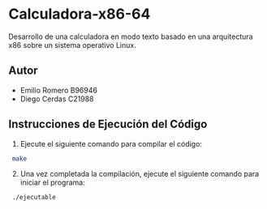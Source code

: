 # Calculadora-x86-64
Desarrollo de una calculadora en modo texto basado en una arquitectura x86 sobre un sistema operativo Linux.

## Autor

- Emilio Romero B96946 
- Diego Cerdas C21988


## Instrucciones de Ejecución del Código

1. Ejecute el siguiente comando para compilar el código:

```bash
 make
```
2. Una vez completada la compilación, ejecute el siguiente comando para iniciar el programa:

```bash
 ./ejecutable
```
    

